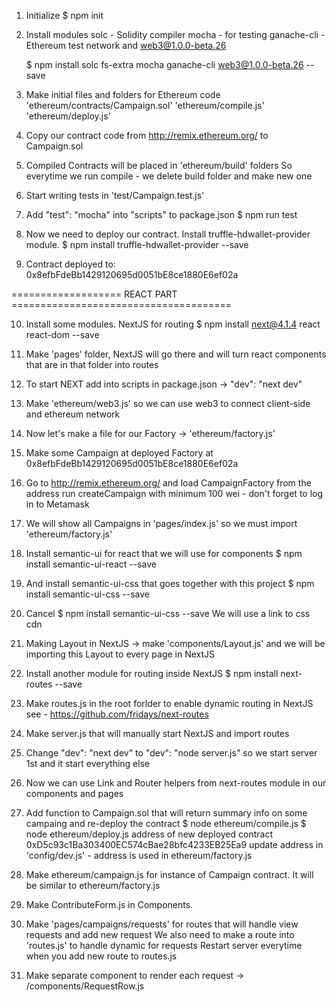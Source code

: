 1. Initialize
    $ npm init

2. Install modules
    solc - Solidity compiler
    mocha - for testing
    ganache-cli - Ethereum test network
    and web3@1.0.0-beta.26

    $ npm install solc fs-extra mocha ganache-cli web3@1.0.0-beta.26 --save 

3. Make initial files and folders for Ethereum code 
    'ethereum/contracts/Campaign.sol'
    'ethereum/compile.js'
    'ethereum/deploy.js'

4. Copy our contract code from http://remix.ethereum.org/ to Campaign.sol

5. Compiled Contracts will be placed in 'ethereum/build' folders
   So everytime we run compile - we delete build folder and make new one

6. Start writing tests in 'test/Campaign.test.js'

7. Add "test": "mocha" into "scripts" to package.json 
    $ npm run test 

8. Now we need to deploy our contract. Install truffle-hdwallet-provider module.
    $ npm install truffle-hdwallet-provider --save

9. Contract deployed to:  0x8efbFdeBb1429120695d0051bE8ce1880E6ef02a

=================== REACT PART ======================================

10. Install some modules. NextJS for routing
    $ npm install next@4.1.4 react react-dom --save

11. Make 'pages' folder, NextJS will go there and will turn react components
    that are in that folder into routes

12. To start NEXT add into scripts in package.json -> "dev": "next dev"

13. Make 'ethereum/web3.js' so we can use web3 to connect client-side and ethereum network

14. Now let's make a file for our Factory -> 'ethereum/factory.js'

15. Make some Campaign at deployed Factory at 0x8efbFdeBb1429120695d0051bE8ce1880E6ef02a

16. Go to http://remix.ethereum.org/ and load CampaignFactory from the address
    run createCampaign with minimum 100 wei - don't forget to log in to Metamask

17. We will show all Campaigns in 'pages/index.js' so we must import 'ethereum/factory.js'

18. Install semantic-ui for react that we will use for components
    $ npm install semantic-ui-react --save

19. And install semantic-ui-css that goes together with this project
    $ npm install semantic-ui-css --save

20. Cancel $ npm install semantic-ui-css --save
    We will use a link to css cdn
    <link rel="stylesheet" href="//cdnjs.cloudflare.com/ajax/libs/semantic-ui/2.2.12/semantic.min.css"></link>

21. Making Layout in NextJS -> make 'components/Layout.js' and we will be importing
    this Layout to every page in NextJS

22. Install another module for routing inside NextJS
    $ npm install next-routes --save

23. Make routes.js in the root forlder to enable dynamic routing in NextJS
    see - https://github.com/fridays/next-routes

24. Make server.js that will manually start NextJS and import routes

25. Change "dev": "next dev" to "dev": "node server.js" so we start server 1st and it start everything else

26. Now we can use Link and Router helpers from next-routes module in our components and pages

27. Add function to Campaign.sol that will return summary info on some campaing and re-deploy the contract
    $ node ethereum/compile.js
    $ node ethereum/deploy.js
    address of new deployed contract 0xD5c93c1Ba303400EC574cBae28bfc4233EB25Ea9
    update address in 'config/dev.js' - address is used in ethereum/factory.js

28. Make ethereum/campaign.js for instance of Campaign contract. It will be similar to ethereum/factory.js

29. Make ContributeForm.js in Components.

30. Make 'pages/campaigns/requests' for routes that will handle view requests and add new request
    We also need to make a route into 'routes.js' to handle dynamic for requests
    Restart server everytime when you add new route to routes.js

31. Make separate component to render each request -> /components/RequestRow.js

